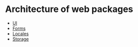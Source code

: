 # Architecture of web packages

- [UI](./ui.md)
- [Forms](./forms.md)
- [Locales](./locales.md)
- [Storage](./storage.md)
